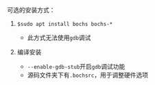 可选的安装方式：

1. `$sudo apt install bochs bochs-*`
   * 此方式无法使用`gdb`调试

2. 编译安装
   * `--enable-gdb-stub`开启`gdb`调试功能
   * 源码文件夹下有`.bochsrc`，用于调整硬件选项
